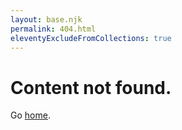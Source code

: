 ```yaml
---
layout: base.njk
permalink: 404.html
eleventyExcludeFromCollections: true
---
```


# Content not found.

Go <a href="{{ '/' | url }}">home</a>.
